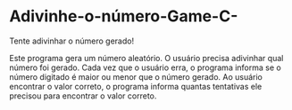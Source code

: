 # Adivinhe-o-número-Game-C-
Tente adivinhar o número gerado!

Este programa gera um número aleatório. O usuário precisa adivinhar qual número foi gerado. 
Cada vez que o usuário erra, o programa informa se o número digitado é maior ou menor que o 
número gerado. Ao usuário encontrar o valor correto, o programa informa quantas tentativas ele precisou para
encontrar o valor correto.
